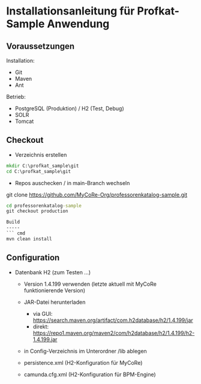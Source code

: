 Installationsanleitung für Profkat-Sample Anwendung
===================================================
Voraussetzungen
---------------
Installation:
- Git
- Maven
- Ant

Betrieb:
- PostgreSQL (Produktion) / H2 (Test, Debug)
- SOLR
- Tomcat

Checkout
--------

- Verzeichnis erstellen
``` cmd
mkdir C:\profkat_sample\git
cd C:\profkat_sample\git
```

- Repos auschecken / in main-Branch wechseln

git clone https://github.com/MyCoRe-Org/professorenkatalog-sample.git
``` cmd
cd professorenkatalog-sample
git checkout production

Build
-----
``` cmd
mvn clean install
```


Configuration
-------------
- Datenbank H2 (zum Testen ...)
  - Version 1.4.199 verwenden (letzte aktuell mit MyCoRe funktionierende Version)
  - JAR-Datei herunterladen
    - via GUI: https://search.maven.org/artifact/com.h2database/h2/1.4.199/jar
    - direkt: https://repo1.maven.org/maven2/com/h2database/h2/1.4.199/h2-1.4.199.jar
  - in Config-Verzeichnis im Unterordner /lib ablegen
  
  - persistence.xml (H2-Konfiguration für MyCoRe)
    <property name="javax.persistence.jdbc.driver" value="org.h2.Driver" />
    <property name="javax.persistence.jdbc.url" value="jdbc:h2:file:c:/Users/mcradmin/AppData/Local/MyCoRe/profkat_sample/data/h2/mycore;AUTO_SERVER=TRUE" />
  - camunda.cfg.xml (H2-Konfiguration für BPM-Engine)
    <property name="jdbcDriver" value="org.h2.Driver" />
    <property name="jdbcUrl" value="jdbc:h2:file:c:/Users/mcradmin/AppData/Local/MyCoRe/profkat_sample/data/h2/bpm" />
  
  
  
  
  